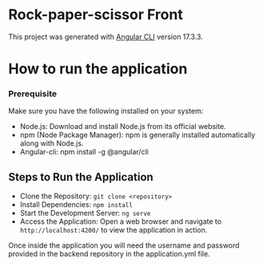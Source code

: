 # Rock-paper-scissor Front

This project was generated with [Angular CLI](https://github.com/angular/angular-cli) version 17.3.3.

# How to run the application

### Prerequisite

Make sure you have the following installed on your system:

- Node.js: Download and install Node.js from its official website.
- npm (Node Package Manager): npm is generally installed automatically along with Node.js.
- Angular-cli: npm install -g @angular/cli

## Steps to Run the Application

- Clone the Repository: `git clone <repository>`
- Install Dependencies: `npm install`
- Start the Development Server: `ng serve`
- Access the Application: Open a web browser and navigate to `http://localhost:4200/` to view the application in action.

Once inside the application you will need the username and password provided in the backend repository in the application.yml file.

